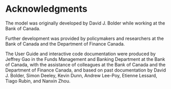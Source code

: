 # Acknowledgments

The model was originally developed by David J. Bolder while working at the Bank of Canada.

Further development was provided by policymakers and researchers at the Bank of Canada and the Department of Finance Canada.

The User Guide and interactive code documentation were produced by Jeffrey Gao in the Funds Management and Banking Department at the Bank of Canada, with the assistance of colleagues at the Bank of Canada and the Department of Finance Canada, and based on past documentation by David J. Bolder, Simon Deeley, Kevin Dunn, Andrew Lee-Poy, Etienne Lessard, Tiago Rubin, and Nanxin Zhou. 

